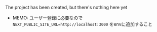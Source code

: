 The project has been created, but there's nothing here yet

* MEMO: 
    ユーザー登録に必要なので `NEXT_PUBLIC_SITE_URL=http://localhost:3000` をenvに追加すること